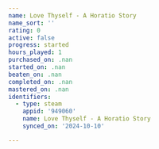 ```yaml
---
name: Love Thyself - A Horatio Story
name_sort: ''
rating: 0
active: false
progress: started
hours_played: 1
purchased_on: .nan
started_on: .nan
beaten_on: .nan
completed_on: .nan
mastered_on: .nan
identifiers:
  - type: steam
    appid: '949060'
    name: Love Thyself - A Horatio Story
    synced_on: '2024-10-10'

---
```

